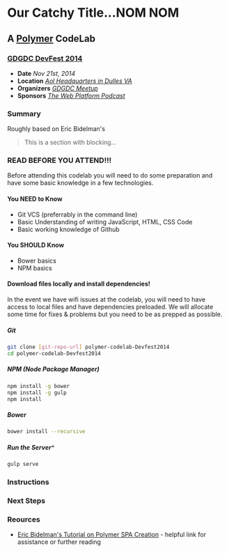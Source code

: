 Our Catchy Title...NOM NOM
=========

A [Polymer](http://polymer-project.org) CodeLab
-------------------------

### [GDGDC DevFest 2014](http://www.devfestdc.org/)

- **Date** *Nov 21st, 2014*
- **Location** [*Aol Headquarters in Dulles VA*](https://www.google.com/maps/place/AOL,+Inc/@39.004266,-77.447616,17z/data=!3m1!4b1!4m2!3m1!1s0x89b638e764f4fc67:0xdc42d9468f9a72d5?hl=en)
- **Organizers** [*GDGDC Meetup*](http://gdgdc.com)
- **Sponsors** [*The Web Platform Podcast*](http://thewebplatform.libsyn.com)

### Summary
Roughly based on Eric Bidelman's

> This is a section with blocking...


### READ BEFORE YOU ATTEND!!!
Before attending this codelab you will need to do some preparation and have some basic knowledge in a few technologies.

#### You NEED to Know
- Git VCS (preferrably in the command line)
- Basic Understanding of writing JavaScript, HTML, CSS Code
- Basic working knowledge of Github

#### You SHOULD Know
- Bower basics
- NPM basics

#### Download files locally and install dependencies!
In the event we have wifi issues at the codelab, you will need to have access to local files and have dependencies preloaded. We will allocate some time for fixes & problems but you need to be as prepped as possible.


##### Git


```sh
git clone [git-repo-url] polymer-codelab-Devfest2014
cd polymer-codelab-Devfest2014
```

##### NPM (Node Package Manager)
```sh
npm install -g bower
npm install -g gulp
npm install
```

##### Bower
```sh
bower install --recursive
```

##### Run the Server^
```sh
gulp serve
```

### Instructions
### Next Steps
### Reources

* [Eric Bidelman's Tutorial on Polymer SPA Creation](https://www.polymer-project.org/articles/spa.html) - helpful link for assistance or further reading